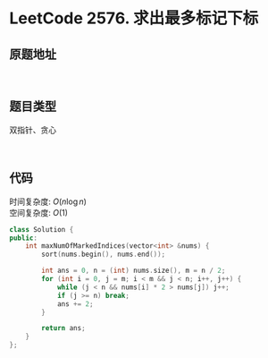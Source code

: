 # LeetCode 2576. 求出最多标记下标

## 原题地址

[](https://leetcode.cn/problems/find-the-maximum-number-of-marked-indices)

<br/>

## 题目类型

双指针、贪心

<br/>

## 代码

时间复杂度: $O(n \log{n})$
<br/>
空间复杂度: $O(1)$

```C++
class Solution {
public:
    int maxNumOfMarkedIndices(vector<int> &nums) {
        sort(nums.begin(), nums.end());

        int ans = 0, n = (int) nums.size(), m = n / 2;
        for (int i = 0, j = m; i < m && j < n; i++, j++) {
            while (j < n && nums[i] * 2 > nums[j]) j++;
            if (j >= n) break;
            ans += 2;
        }

        return ans;
    }
};
```